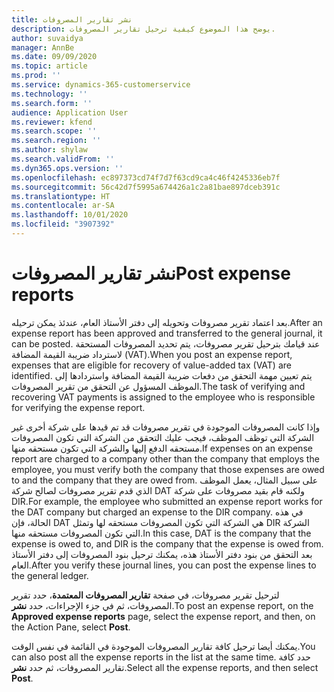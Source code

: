 ```yaml
---
title: نشر تقارير المصروفات
description: يوضح هذا الموضوع كيفية ترحيل تقارير المصروفات.
author: suvaidya
manager: AnnBe
ms.date: 09/09/2020
ms.topic: article
ms.prod: ''
ms.service: dynamics-365-customerservice
ms.technology: ''
ms.search.form: ''
audience: Application User
ms.reviewer: kfend
ms.search.scope: ''
ms.search.region: ''
ms.author: shylaw
ms.search.validFrom: ''
ms.dyn365.ops.version: ''
ms.openlocfilehash: ec897373cd74f7d7f63cd9ca4c46f4245336eb7f
ms.sourcegitcommit: 56c42d7f5995a674426a1c2a81bae897dceb391c
ms.translationtype: HT
ms.contentlocale: ar-SA
ms.lasthandoff: 10/01/2020
ms.locfileid: "3907392"
---
```

# <a name="post-expense-reports"></a><span data-ttu-id="89883-103">نشر تقارير المصروفات</span><span class="sxs-lookup"><span data-stu-id="89883-103">Post expense reports</span></span>

<span data-ttu-id="89883-104">بعد اعتماد تقرير مصروفات وتحويله إلى دفتر الأستاذ العام، عندئذ يمكن ترحيله.</span><span class="sxs-lookup"><span data-stu-id="89883-104">After an expense report has been approved and transferred to the general journal, it can be posted.</span></span> <span data-ttu-id="89883-105">عند قيامك بترحيل تقرير مصروفات، يتم تحديد المصروفات المستحقة لاسترداد ضريبة القيمة المضافة (VAT).</span><span class="sxs-lookup"><span data-stu-id="89883-105">When you post an expense report, expenses that are eligible for recovery of value-added tax (VAT) are identified.</span></span> <span data-ttu-id="89883-106">يتم تعيين مهمة التحقق من دفعات ضريبة القيمة المضافة واستردادها إلى الموظف المسؤول عن التحقق من تقرير المصروفات.</span><span class="sxs-lookup"><span data-stu-id="89883-106">The task of verifying and recovering VAT payments is assigned to the employee who is responsible for verifying the expense report.</span></span>

<span data-ttu-id="89883-107">وإذا كانت المصروفات الموجودة في تقرير مصروفات قد تم قيدها على شركة أخرى غير الشركة التي توظف الموظف، فيجب عليك التحقق من الشركة التي تكون المصروفات مستحقه الدفع إليها والشركة التي تكون مستحقه منها.</span><span class="sxs-lookup"><span data-stu-id="89883-107">If expenses on an expense report are charged to a company other than the company that employs the employee, you must verify both the company that those expenses are owed to and the company that they are owed from.</span></span> <span data-ttu-id="89883-108">على سبيل المثال، يعمل الموظف الذي قدم تقرير مصروفات لصالح شركة DAT ولكنه قام بقيد مصروفات على شركة DIR.</span><span class="sxs-lookup"><span data-stu-id="89883-108">For example, the employee who submitted an expense report works for the DAT company but charged an expense to the DIR company.</span></span> <span data-ttu-id="89883-109">في هذه الحالة، فإن DAT هي الشركة التي تكون المصروفات مستحقه لها وتمثل DIR الشركة التي تكون المصروفات مستحقه منها.</span><span class="sxs-lookup"><span data-stu-id="89883-109">In this case, DAT is the company that the expense is owed to, and DIR is the company that the expense is owed from.</span></span> <span data-ttu-id="89883-110">بعد التحقق من بنود دفتر الأستاذ هذه، يمكنك ترحيل بنود المصروفات إلى دفتر الأستاذ العام.</span><span class="sxs-lookup"><span data-stu-id="89883-110">After you verify these journal lines, you can post the expense lines to the general ledger.</span></span>

<span data-ttu-id="89883-111">لترحيل تقرير مصروفات، في صفحة **تقارير المصروفات المعتمدة**، حدد تقرير المصروفات، ثم في جزء الإجراءات، حدد **نشر**.</span><span class="sxs-lookup"><span data-stu-id="89883-111">To post an expense report, on the **Approved expense reports** page, select the expense report, and then, on the Action Pane, select **Post**.</span></span>

<span data-ttu-id="89883-112">يمكنك أيضا ترحيل كافة تقارير المصروفات الموجودة في القائمة في نفس الوقت.</span><span class="sxs-lookup"><span data-stu-id="89883-112">You can also post all the expense reports in the list at the same time.</span></span> <span data-ttu-id="89883-113">حدد كافة تقارير المصروفات، ثم حدد **نشر**.</span><span class="sxs-lookup"><span data-stu-id="89883-113">Select all the expense reports, and then select **Post**.</span></span>
